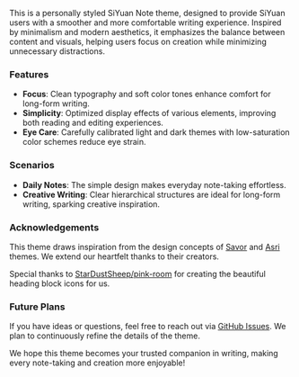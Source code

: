 This is a personally styled SiYuan Note theme, designed to provide SiYuan users with a smoother and more comfortable writing experience. Inspired by minimalism and modern aesthetics, it emphasizes the balance between content and visuals, helping users focus on creation while minimizing unnecessary distractions.

### Features

- **Focus**: Clean typography and soft color tones enhance comfort for long-form writing.
- **Simplicity**: Optimized display effects of various elements, improving both reading and editing experiences.
- **Eye Care**: Carefully calibrated light and dark themes with low-saturation color schemes reduce eye strain.

### Scenarios

- **Daily Notes**: The simple design makes everyday note-taking effortless.
- **Creative Writing**: Clear hierarchical structures are ideal for long-form writing, sparking creative inspiration.

### Acknowledgements

This theme draws inspiration from the design concepts of [Savor](https://github.com/royc01/notion-theme) and [Asri](https://github.com/mustakshif/Asri) themes. We extend our heartfelt thanks to their creators.

Special thanks to [StarDustSheep/pink-room](https://github.com/StarDustSheep/pink-room) for creating the beautiful heading block icons for us.

### Future Plans

If you have ideas or questions, feel free to reach out via [GitHub Issues](https://github.com/TCOTC/Whisper/issues). We plan to continuously refine the details of the theme.

We hope this theme becomes your trusted companion in writing, making every note-taking and creation more enjoyable!
